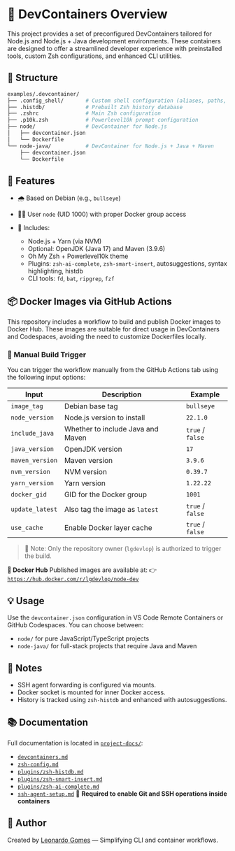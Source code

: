 # 🧱 DevContainers Overview

This project provides a set of preconfigured DevContainers tailored for Node.js and Node.js + Java development environments. These containers are designed to offer a streamlined developer experience with preinstalled tools, custom Zsh configurations, and enhanced CLI utilities.

## 📁 Structure

```bash
examples/.devcontainer/
├── .config_shell/       # Custom shell configuration (aliases, paths, functions)
├── .histdb/             # Prebuilt Zsh history database
├── .zshrc               # Main Zsh configuration
├── .p10k.zsh            # Powerlevel10k prompt configuration
├── node/                # DevContainer for Node.js
│   ├── devcontainer.json
│   └── Dockerfile
└── node-java/           # DevContainer for Node.js + Java + Maven
    ├── devcontainer.json
    └── Dockerfile
```

## 🔧 Features

* 🌧️ Based on Debian (e.g., `bullseye`)
* 🧑‍💻 User `node` (UID 1000) with proper Docker group access
* 🧹 Includes:

  * Node.js + Yarn (via NVM)
  * Optional: OpenJDK (Java 17) and Maven (3.9.6)
  * Oh My Zsh + Powerlevel10k theme
  * Plugins: `zsh-ai-complete`, `zsh-smart-insert`, autosuggestions, syntax highlighting, histdb
  * CLI tools: `fd`, `bat`, `ripgrep`, `fzf`

## 📦 Docker Images via GitHub Actions

This repository includes a workflow to build and publish Docker images to Docker Hub. These images are suitable for direct usage in DevContainers and Codespaces, avoiding the need to customize Dockerfiles locally.

### 🔁 Manual Build Trigger

You can trigger the workflow manually from the GitHub Actions tab using the following input options:

| Input           | Description                       | Example          |
| --------------- | --------------------------------- | ---------------- |
| `image_tag`     | Debian base tag                   | `bullseye`       |
| `node_version`  | Node.js version to install        | `22.1.0`         |
| `include_java`  | Whether to include Java and Maven | `true` / `false` |
| `java_version`  | OpenJDK version                   | `17`             |
| `maven_version` | Maven version                     | `3.9.6`          |
| `nvm_version`   | NVM version                       | `0.39.7`         |
| `yarn_version`  | Yarn version                      | `1.22.22`        |
| `docker_gid`    | GID for the Docker group          | `1001`           |
| `update_latest` | Also tag the image as `latest`    | `true` / `false` |
| `use_cache`     | Enable Docker layer cache         | `true` / `false` |

> 🔐 Note: Only the repository owner (`lgdevlop`) is authorized to trigger the build.

**🧰 Docker Hub**
Published images are available at:
👉 [`https://hub.docker.com/r/lgdevlop/node-dev`](https://hub.docker.com/r/lgdevlop/node-dev)

## 💡 Usage

Use the `devcontainer.json` configuration in VS Code Remote Containers or GitHub Codespaces. You can choose between:

* `node/` for pure JavaScript/TypeScript projects
* `node-java/` for full-stack projects that require Java and Maven

## 📌 Notes

* SSH agent forwarding is configured via mounts.
* Docker socket is mounted for inner Docker access.
* History is tracked using `zsh-histdb` and enhanced with autosuggestions.

## 📚 Documentation

Full documentation is located in [`project-docs/`](./project-docs/):

* [`devcontainers.md`](./project-docs/devcontainers.md)
* [`zsh-config.md`](./project-docs/zsh-config.md)
* [`plugins/zsh-histdb.md`](./project-docs/plugins/zsh-histdb.md)
* [`plugins/zsh-smart-insert.md`](./project-docs/plugins/zsh-smart-insert.md)
* [`plugins/zsh-ai-complete.md`](./project-docs/plugins/zsh-ai-complete.md)
* [`ssh-agent-setup.md`](./project-docs/ssh-agent-setup.md) 🚨 **Required to enable Git and SSH operations inside containers**

## 🚀 Author

Created by [Leonardo Gomes](https://github.com/lgdevlop) — Simplifying CLI and container workflows.
